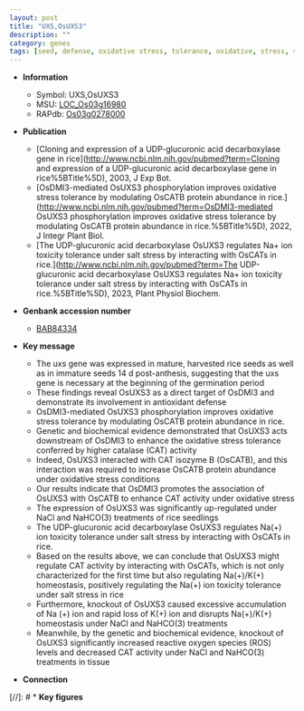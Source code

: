 ```yaml
---
layout: post
title: "UXS,OsUXS3"
description: ""
category: genes
tags: [seed, defense, oxidative stress, tolerance, oxidative, stress, stress tolerance, seedlings, salt, salt stress, homeostasis, reactive oxygen species]
---
```


* **Information**  
    + Symbol: UXS,OsUXS3  
    + MSU: [LOC_Os03g16980](http://rice.uga.edu/cgi-bin/ORF_infopage.cgi?orf=LOC_Os03g16980)  
    + RAPdb: [Os03g0278000](http://rapdb.dna.affrc.go.jp/viewer/gbrowse_details/irgsp1?name=Os03g0278000)  

* **Publication**  
    + [Cloning and expression of a UDP-glucuronic acid decarboxylase gene in rice](http://www.ncbi.nlm.nih.gov/pubmed?term=Cloning and expression of a UDP-glucuronic acid decarboxylase gene in rice%5BTitle%5D), 2003, J Exp Bot.
    + [OsDMI3-mediated OsUXS3 phosphorylation improves oxidative stress tolerance by modulating OsCATB protein abundance in rice.](http://www.ncbi.nlm.nih.gov/pubmed?term=OsDMI3-mediated OsUXS3 phosphorylation improves oxidative stress tolerance by modulating OsCATB protein abundance in rice.%5BTitle%5D), 2022, J Integr Plant Biol.
    + [The UDP-glucuronic acid decarboxylase OsUXS3 regulates Na+ ion toxicity tolerance under salt stress by interacting with OsCATs in rice.](http://www.ncbi.nlm.nih.gov/pubmed?term=The UDP-glucuronic acid decarboxylase OsUXS3 regulates Na+ ion toxicity tolerance under salt stress by interacting with OsCATs in rice.%5BTitle%5D), 2023, Plant Physiol Biochem.

* **Genbank accession number**  
    + [BAB84334](http://www.ncbi.nlm.nih.gov/nuccore/BAB84334)

* **Key message**  
    + The uxs gene was expressed in mature, harvested rice seeds as well as in immature seeds 14 d post-anthesis, suggesting that the uxs gene is necessary at the beginning of the germination period
    + These findings reveal OsUXS3 as a direct target of OsDMI3 and demonstrate its involvement in antioxidant defense
    + OsDMI3-mediated OsUXS3 phosphorylation improves oxidative stress tolerance by modulating OsCATB protein abundance in rice.
    + Genetic and biochemical evidence demonstrated that OsUXS3 acts downstream of OsDMI3 to enhance the oxidative stress tolerance conferred by higher catalase (CAT) activity
    + Indeed, OsUXS3 interacted with CAT isozyme B (OsCATB), and this interaction was required to increase OsCATB protein abundance under oxidative stress conditions
    + Our results indicate that OsDMI3 promotes the association of OsUXS3 with OsCATB to enhance CAT activity under oxidative stress
    + The expression of OsUXS3 was significantly up-regulated under NaCl and NaHCO(3) treatments of rice seedlings
    + The UDP-glucuronic acid decarboxylase OsUXS3 regulates Na(+) ion toxicity tolerance under salt stress by interacting with OsCATs in rice.
    + Based on the results above, we can conclude that OsUXS3 might regulate CAT activity by interacting with OsCATs, which is not only characterized for the first time but also regulating Na(+)/K(+) homeostasis, positively regulating the Na(+) ion toxicity tolerance under salt stress in rice
    + Furthermore, knockout of OsUXS3 caused excessive accumulation of Na (+) ion and rapid loss of K(+) ion and disrupts Na(+)/K(+) homeostasis under NaCl and NaHCO(3) treatments
    + Meanwhile, by the genetic and biochemical evidence, knockout of OsUXS3 significantly increased reactive oxygen species (ROS) levels and decreased CAT activity under NaCl and NaHCO(3) treatments in tissue

* **Connection**  

[//]: # * **Key figures**  



